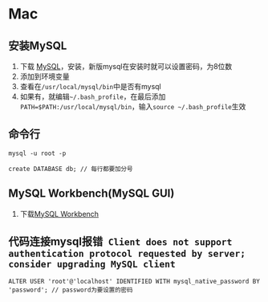 # Mac
## 安装MySQL
1. 下载 [MySQL](https://dev.mysql.com/downloads/mysql/)，安装，新版mysql在安装时就可以设置密码，为8位数
2. 添加到环境变量
3. 查看在`/usr/local/mysql/bin`中是否有mysql
4. 如果有，就编辑`~/.bash_profile`，在最后添加`PATH=$PATH:/usr/local/mysql/bin`，输入`source ~/.bash_profile`生效

## 命令行
```
mysql -u root -p

create DATABASE db; // 每行都要加分号
```

## MySQL Workbench(MySQL GUI)
1. 下载[MySQL Workbench](https://dev.mysql.com/downloads/workbench/)

## 代码连接mysql报错` Client does not support authentication protocol requested by server; consider upgrading MySQL client`
```
ALTER USER 'root'@'localhost' IDENTIFIED WITH mysql_native_password BY 'password'; // password为要设置的密码
```